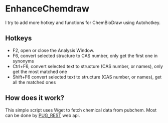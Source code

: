 # EnhanceChemdraw

I try to add more hotkey and functions for ChemBioDraw using Autohotkey.

## Hotkeys

* F2,         open or close the Analysis Window.
* F6,         convert selected structure to CAS number, only get the first one in synonyms
* Ctrl+F6,    convert selected text to structure (CAS number, or names), only get the most matched one
* Shift+F6    convert selected text to structure (CAS number, or names), get all the matched ones

## How does it work?

This simple script uses Wget to fetch chemical data from pubchem. Most can be done by [PUG_REST](https://pubchem.ncbi.nlm.nih.gov/pug_rest/PUG_REST_Tutorial.html) web api.

